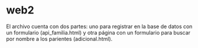 # web2
El archivo cuenta con dos partes: uno para registrar en la base de datos con un formulario (api_familia.html) y otra página con un formulario para buscar por nombre a los parientes (adicional.html).
